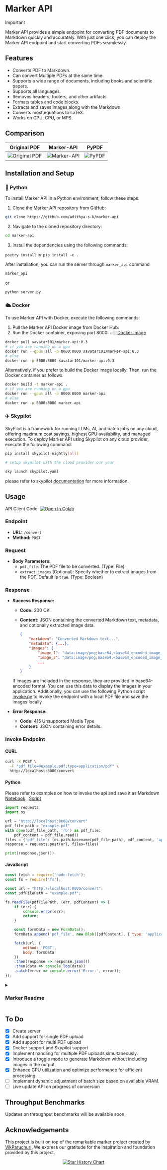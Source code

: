 # Marker API

> [!IMPORTANT]
>
> Marker API provides a simple endpoint for converting PDF documents to Markdown quickly and accurately. With just one click, you can deploy the Marker API endpoint and start converting PDFs seamlessly.

## Features

- Converts PDF to Markdown.
- Can convert Multiple PDFs at the same time.
- Supports a wide range of documents, including books and scientific papers.
- Supports all languages.
- Removes headers, footers, and other artifacts.
- Formats tables and code blocks.
- Extracts and saves images along with the Markdown.
- Converts most equations to LaTeX.
- Works on GPU, CPU, or MPS.

## Comparison

| Original PDF | Marker-API | PyPDF |
|--------------|------------|-------|
| ![Original PDF](./data/images/original_pdf.png) | ![Marker-API](./data/images/marker_api.png) | ![PyPDF](./data/images/pypdf.png) |

## Installation and Setup

### 🐍 Python

To install Marker API in a Python environment, follow these steps:

1. Clone the Marker API repository from GitHub:

```bash
git clone https://github.com/adithya-s-k/marker-api
```

2. Navigate to the cloned repository directory:

```bash
cd marker-api
```

3. Install the dependencies using the following commands:

`poetry install` or `pip install -e .`

After installation, you can run the server through `marker_api` command 

```bash
marker_api
```

or 
```bash
python server.py
```

### 🛳️ Docker

To use Marker API with Docker, execute the following commands:

1. Pull the Marker API Docker image from Docker Hub:
2. Run the Docker container, exposing port 8000:
 👉🏼[Docker Image](https://hub.docker.com/r/savatar101/marker-api)
```bash
docker pull savatar101/marker-api:0.3
# if you are running on a gpu 
docker run --gpus all -p 8000:8000 savatar101/marker-api:0.3
# else
docker run -p 8000:8000 savatar101/marker-api:0.3
```

Alternatively, if you prefer to build the Docker image locally:
Then, run the Docker container as follows:

```bash
docker build -t marker-api .
# if you are running on a gpu
docker run --gpus all -p 8000:8000 marker-api
# else
docker run -p 8000:8000 marker-api

```

### ✈️ Skypilot
SkyPilot is a framework for running LLMs, AI, and batch jobs on any cloud, offering maximum cost savings, highest GPU availability, and managed execution.
To deploy Marker API using Skypilot on any cloud provider, execute the following command:

```bash
pip install skypilot-nightly[all]

# setup skypilot with the cloud provider our your

sky launch skypilot.yaml
```
please refer to skypilot [documentation](https://skypilot.readthedocs.io/en/latest/docs/index.html) for more information.

## Usage

API Client Code:
[![Open In Colab](https://colab.research.google.com/assets/colab-badge.svg)](https://colab.research.google.com/github/adithya-s-k/marker-api/blob/master/examples/invoke.ipynb)

### Endpoint

- **URL:** `/convert`
- **Method:** `POST`

### Request

- **Body Parameters:**
  - `pdf_file`: The PDF file to be converted. (Type: File)
  - `extract_images` (Optional): Specify whether to extract images from the PDF. Default is `true`. (Type: Boolean)

### Response

- **Success Response:**
  - **Code:** 200 OK
  - **Content:** JSON containing the converted Markdown text, metadata, and optionally extracted image data.

    ```json
    {
        "markdown": "Converted Markdown text...",
        "metadata": {...},
        "images": {
            "image_1": "data:image/png;base64,<base64_encoded_image_data>",
            "image_2": "data:image/png;base64,<base64_encoded_image_data>",
            ...
        }
    }
    ```

  If images are included in the response, they are provided in base64-encoded format. You can use this data to display the images in your application. Additionally, you can use the following Python script [invoke.py](/examples/invoke.py) to invoke the endpoint with a local PDF file and save the images locally

- **Error Response:**
  - **Code:** 415 Unsupported Media Type
  - **Content:** JSON containing error details.

### Invoke Endpoint

#### CURL

```bash
curl -X POST \
  -F "pdf_file=@example.pdf;type=application/pdf" \
  http://localhost:8000/convert
```

#### Python

Please refer to examples on how to invoke the api and save it as Markdown [Notebook](./examples/invoke.ipynb) , [Script](./examples/invoke.py)

```python
import requests
import os

url = "http://localhost:8000/convert"
pdf_file_path = "example.pdf"
with open(pdf_file_path, 'rb') as pdf_file:
    pdf_content = pdf_file.read()
files = {'pdf_file': (os.path.basename(pdf_file_path), pdf_content, 'application/pdf')}
response = requests.post(url, files=files)

print(response.json())
```

#### JavaScript

```javascript
const fetch = require('node-fetch');
const fs = require('fs');

const url = "http://localhost:8000/convert";
const pdfFilePath = "example.pdf";

fs.readFile(pdfFilePath, (err, pdfContent) => {
    if (err) {
        console.error(err);
        return;
    }

    const formData = new FormData();
    formData.append('pdf_file', new Blob([pdfContent], { type: 'application/pdf' }), pdfFilePath);

    fetch(url, {
        method: 'POST',
        body: formData
    })
    .then(response => response.json())
    .then(data => console.log(data))
    .catch(error => console.error('Error:', error));
});
```



<details>
<summary><h3>Marker Readme</h3></summary>

Marker converts PDF to markdown quickly and accurately.

- Supports a wide range of documents (optimized for books and scientific papers)
- Supports all languages
- Removes headers/footers/other artifacts
- Formats tables and code blocks
- Extracts and saves images along with the markdown
- Converts most equations to latex
- Works on GPU, CPU, or MPS

## How it works

Marker is a pipeline of deep learning models:

- Extract text, OCR if necessary (heuristics, [surya](https://github.com/VikParuchuri/surya), tesseract)
- Detect page layout and find reading order ([surya](https://github.com/VikParuchuri/surya))
- Clean and format each block (heuristics, [texify](https://github.com/VikParuchuri/texify)
- Combine blocks and postprocess complete text (heuristics, [pdf_postprocessor](https://huggingface.co/vikp/pdf_postprocessor_t5))

It only uses models where necessary, which improves speed and accuracy.

## Examples

| PDF                                                                   | Type        | Marker                                                                                                 | Nougat                                                                                                 |
|-----------------------------------------------------------------------|-------------|--------------------------------------------------------------------------------------------------------|--------------------------------------------------------------------------------------------------------|
| [Think Python](https://greenteapress.com/thinkpython/thinkpython.pdf) | Textbook    | [View](https://github.com/VikParuchuri/marker/blob/master/data/examples/marker/thinkpython.md)         | [View](https://github.com/VikParuchuri/marker/blob/master/data/examples/nougat/thinkpython.md)         |
| [Think OS](https://greenteapress.com/thinkos/thinkos.pdf)             | Textbook    | [View](https://github.com/VikParuchuri/marker/blob/master/data/examples/marker/thinkos.md)             | [View](https://github.com/VikParuchuri/marker/blob/master/data/examples/nougat/thinkos.md)             |
| [Switch Transformers](https://arxiv.org/pdf/2101.03961.pdf)           | arXiv paper | [View](https://github.com/VikParuchuri/marker/blob/master/data/examples/marker/switch_transformers.md) | [View](https://github.com/VikParuchuri/marker/blob/master/data/examples/nougat/switch_transformers.md) |
| [Multi-column CNN](https://arxiv.org/pdf/1804.07821.pdf)              | arXiv paper | [View](https://github.com/VikParuchuri/marker/blob/master/data/examples/marker/multicolcnn.md)         | [View](https://github.com/VikParuchuri/marker/blob/master/data/examples/nougat/multicolcnn.md)         |

## Performance

![Benchmark overall](data/images/overall.png)

The above results are with marker and nougat setup so they each take ~4GB of VRAM on an A6000.

See [below](#benchmarks) for detailed speed and accuracy benchmarks, and instructions on how to run your own benchmarks.

# Commercial usage

I want marker to be as widely accessible as possible, while still funding my development/training costs.  Research and personal usage is always okay, but there are some restrictions on commercial usage.

The weights for the models are licensed `cc-by-nc-sa-4.0`, but I will waive that for any organization under $5M USD in gross revenue in the most recent 12-month period AND under $5M in lifetime VC/angel funding raised. If you want to remove the GPL license requirements (dual-license) and/or use the weights commercially over the revenue limit, check out the options [here](https://www.datalab.to).

# Community

[Discord](https://discord.gg//KuZwXNGnfH) is where we discuss future development.

# Limitations

PDF is a tricky format, so marker will not always work perfectly.  Here are some known limitations that are on the roadmap to address:

- Marker will not convert 100% of equations to LaTeX.  This is because it has to detect then convert.
- Tables are not always formatted 100% correctly - text can be in the wrong column.
- Whitespace and indentations are not always respected.
- Not all lines/spans will be joined properly.
- This works best on digital PDFs that won't require a lot of OCR.  It's optimized for speed, and limited OCR is used to fix errors.

# Installation

You'll need python 3.9+ and PyTorch.  You may need to install the CPU version of torch first if you're not using a Mac or a GPU machine.  See [here](https://pytorch.org/get-started/locally/) for more details.

Install with:

```shell
pip install marker-pdf
```

## Optional: OCRMyPDF

Only needed if you want to use the optional `ocrmypdf` as the ocr backend.  Note that `ocrmypdf` includes Ghostscript, an AGPL dependency, but calls it via CLI, so it does not trigger the license provisions.

See the instructions [here](docs/install_ocrmypdf.md)

# Usage

First, some configuration:

- Inspect the settings in `marker/settings.py`.  You can override any settings with environment variables.
- Your torch device will be automatically detected, but you can override this.  For example, `TORCH_DEVICE=cuda`.
  - If using GPU, set `INFERENCE_RAM` to your GPU VRAM (per GPU).  For example, if you have 16 GB of VRAM, set `INFERENCE_RAM=16`.
  - Depending on your document types, marker's average memory usage per task can vary slightly.  You can configure `VRAM_PER_TASK` to adjust this if you notice tasks failing with GPU out of memory errors.
- By default, marker will use `surya` for OCR.  Surya is slower on CPU, but more accurate than tesseract.  If you want faster OCR, set `OCR_ENGINE` to `ocrmypdf`. This also requires external dependencies (see above).  If you don't want OCR at all, set `OCR_ENGINE` to `None`.

## Convert a single file

```shell
marker_single /path/to/file.pdf /path/to/output/folder --batch_multiplier 2 --max_pages 10 --langs English
```

- `--batch_multiplier` is how much to multiply default batch sizes by if you have extra VRAM.  Higher numbers will take more VRAM, but process faster.  Set to 2 by default.  The default batch sizes will take ~3GB of VRAM.
- `--max_pages` is the maximum number of pages to process.  Omit this to convert the entire document.
- `--langs` is a comma separated list of the languages in the document, for OCR

Make sure the `DEFAULT_LANG` setting is set appropriately for your document.  The list of supported languages for OCR is [here](https://github.com/VikParuchuri/surya/blob/master/surya/languages.py).  If you need more languages, you can use any language supported by [Tesseract](https://tesseract-ocr.github.io/tessdoc/Data-Files#data-files-for-version-400-november-29-2016) if you set `OCR_ENGINE` to `ocrmypdf`.  If you don't need OCR, marker can work with any language.

## Convert multiple files

```shell
marker /path/to/input/folder /path/to/output/folder --workers 10 --max 10 --metadata_file /path/to/metadata.json --min_length 10000
```

- `--workers` is the number of pdfs to convert at once.  This is set to 1 by default, but you can increase it to increase throughput, at the cost of more CPU/GPU usage. Parallelism will not increase beyond `INFERENCE_RAM / VRAM_PER_TASK` if you're using GPU.
- `--max` is the maximum number of pdfs to convert.  Omit this to convert all pdfs in the folder.
- `--min_length` is the minimum number of characters that need to be extracted from a pdf before it will be considered for processing.  If you're processing a lot of pdfs, I recommend setting this to avoid OCRing pdfs that are mostly images. (slows everything down)
- `--metadata_file` is an optional path to a json file with metadata about the pdfs.  If you provide it, it will be used to set the language for each pdf.  If not, `DEFAULT_LANG` will be used. The format is:

```
{
  "pdf1.pdf": {"languages": ["English"]},
  "pdf2.pdf": {"languages": ["Spanish", "Russian"]},
  ...
}
```

You can use language names or codes.  The exact codes depend on the OCR engine.  See [here](https://github.com/VikParuchuri/surya/blob/master/surya/languages.py) for a full list for surya codes, and [here](https://tesseract-ocr.github.io/tessdoc/Data-Files#data-files-for-version-400-november-29-2016) for tesseract.

## Convert multiple files on multiple GPUs

```shell
MIN_LENGTH=10000 METADATA_FILE=../pdf_meta.json NUM_DEVICES=4 NUM_WORKERS=15 marker_chunk_convert ../pdf_in ../md_out
```

- `METADATA_FILE` is an optional path to a json file with metadata about the pdfs.  See above for the format.
- `NUM_DEVICES` is the number of GPUs to use.  Should be `2` or greater.
- `NUM_WORKERS` is the number of parallel processes to run on each GPU.  Per-GPU parallelism will not increase beyond `INFERENCE_RAM / VRAM_PER_TASK`.
- `MIN_LENGTH` is the minimum number of characters that need to be extracted from a pdf before it will be considered for processing.  If you're processing a lot of pdfs, I recommend setting this to avoid OCRing pdfs that are mostly images. (slows everything down)

Note that the env variables above are specific to this script, and cannot be set in `local.env`.

# Troubleshooting

There are some settings that you may find useful if things aren't working the way you expect:

- `OCR_ALL_PAGES` - set this to true to force OCR all pages.  This can be very useful if the table layouts aren't recognized properly by default, or if there is garbled text.
- `TORCH_DEVICE` - set this to force marker to use a given torch device for inference.
- `OCR_ENGINE` - can set this to `surya` or `ocrmypdf`.
- `DEBUG` - setting this to `True` shows ray logs when converting multiple pdfs
- Verify that you set the languages correctly, or passed in a metadata file.
- If you're getting out of memory errors, decrease worker count (increased the `VRAM_PER_TASK` setting).  You can also try splitting up long PDFs into multiple files.

In general, if output is not what you expect, trying to OCR the PDF is a good first step.  Not all PDFs have good text/bboxes embedded in them.

# Benchmarks

Benchmarking PDF extraction quality is hard.  I've created a test set by finding books and scientific papers that have a pdf version and a latex source.  I convert the latex to text, and compare the reference to the output of text extraction methods.  It's noisy, but at least directionally correct.

Benchmarks show that marker is 4x faster than nougat, and more accurate outside arXiv (nougat was trained on arXiv data).  We show naive text extraction (pulling text out of the pdf with no processing) for comparison.

**Speed**

| Method | Average Score | Time per page | Time per document |
|--------|---------------|---------------|-------------------|
| marker | 0.613721      | 0.631991      | 58.1432           |
| nougat | 0.406603      | 2.59702       | 238.926           |

**Accuracy**

First 3 are non-arXiv books, last 3 are arXiv papers.

| Method | multicolcnn.pdf | switch_trans.pdf | thinkpython.pdf | thinkos.pdf | thinkdsp.pdf | crowd.pdf |
|--------|-----------------|------------------|-----------------|-------------|--------------|-----------|
| marker | 0.536176        | 0.516833         | 0.70515         | 0.710657    | 0.690042     | 0.523467  |
| nougat | 0.44009         | 0.588973         | 0.322706        | 0.401342    | 0.160842     | 0.525663  |

Peak GPU memory usage during the benchmark is `4.2GB` for nougat, and `4.1GB` for marker.  Benchmarks were run on an A6000 Ada.

**Throughput**

Marker takes about 4.5GB of VRAM on average per task, so you can convert 10 documents in parallel on an A6000.

![Benchmark results](data/images/per_doc.png)

## Running your own benchmarks

You can benchmark the performance of marker on your machine. Install marker manually with:

```shell
git clone https://github.com/VikParuchuri/marker.git
poetry install
```

Download the benchmark data [here](https://drive.google.com/file/d/1ZSeWDo2g1y0BRLT7KnbmytV2bjWARWba/view?usp=sharing) and unzip. Then run `benchmark.py` like this:

```shell
python benchmark.py data/pdfs data/references report.json --nougat
```

This will benchmark marker against other text extraction methods.  It sets up batch sizes for nougat and marker to use a similar amount of GPU RAM for each.

Omit `--nougat` to exclude nougat from the benchmark.  I don't recommend running nougat on CPU, since it is very slow.

# Thanks

This work would not have been possible without amazing open source models and datasets, including (but not limited to):

- Surya
- Texify
- Pypdfium2/pdfium
- DocLayNet from IBM
- ByT5 from Google

Thank you to the authors of these models and datasets for making them available to the community!

</details>

## To Do

- [x] Create server
- [x] Add support for single PDF upload
- [x] Add support for multi PDF upload
- [x] Docker support and Skypilot support
- [x] Implement handling for multiple PDF uploads simultaneously.
- [x] Introduce a toggle mode to generate Markdown without including images in the output.
- [x] Enhance GPU utilization and optimize performance for efficient processing.
- [ ] Implement dynamic adjustment of batch size based on available VRAM.
- [ ] Live update API on progress of conversion

## Throughput Benchmarks

Updates on throughput benchmarks will be available soon.

## Acknowledgements

This project is built on top of the remarkable [marker](https://github.com/VikParuchuri/marker) project created by [VikParuchuri](https://twitter.com/VikParuchuri). We express our gratitude for the inspiration and foundation provided by this project.

<p align="center">
  <a href="https://adithyask.com">
    <img src="https://api.star-history.com/svg?repos=adithya-s-k/marker-api&type=Date" alt="Star History Chart">
  </a>
</p>
